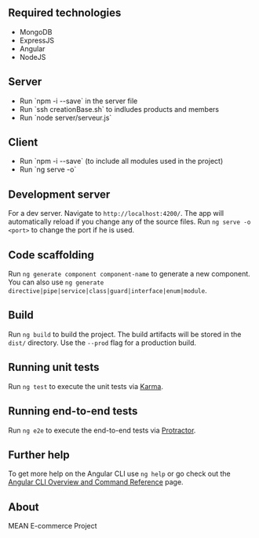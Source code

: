 ## Required technologies

<ul>
<li>MongoDB</li>
<li>ExpressJS</li>
<li>Angular </li>
<li>NodeJS</li>
</ul>

## Server

<ul>
<li>Run `npm -i --save` in the server file</li>
<li>Run `ssh creationBase.sh` to indludes products and members</li>
<li>Run `node server/serveur.js`</li>
</ul>

## Client

<ul>
<li>Run `npm -i --save` (to include all modules used in the project)</li>
<li>Run `ng serve -o`</li>
</ul>

## Development server

For a dev server. Navigate to `http://localhost:4200/`. The app will automatically reload if you change any of the source files.
 Run `ng serve -o <port>` to change the port if he is used. 

## Code scaffolding

Run `ng generate component component-name` to generate a new component. You can also use `ng generate directive|pipe|service|class|guard|interface|enum|module`.

## Build

Run `ng build` to build the project. The build artifacts will be stored in the `dist/` directory. Use the `--prod` flag for a production build.

## Running unit tests

Run `ng test` to execute the unit tests via [Karma](https://karma-runner.github.io).

## Running end-to-end tests

Run `ng e2e` to execute the end-to-end tests via [Protractor](http://www.protractortest.org/).

## Further help

To get more help on the Angular CLI use `ng help` or go check out the [Angular CLI Overview and Command Reference](https://angular.io/cli) page.

## About

MEAN E-commerce Project


